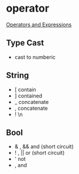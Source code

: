# operator

[Operators and Expressions](https://docs.intersystems.com/latest/csp/docbook/DocBook.UI.Page.cls?KEY=GCOS_operators)

## Type Cast

+ cast to numberic

## String

- [ contain
- ] contained
- _ concatenate
- , concatenate
- ! \n

## Bool

- & , && and (short circuit)
- ! , || or (short circuit)
- ' not
- , and
